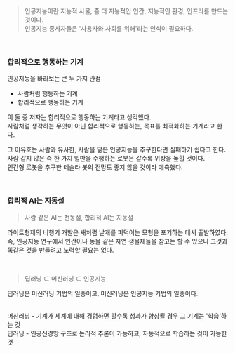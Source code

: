 > 인공지능이란 지능적 사물, 좀 더 지능적인 인간, 지능적인 환경, 인프라를 만드는 것이다.<br>
인공지능 종사자들은 '사용자와 사회를 위해'라는 인식이 필요하다.

<br>

### 합리적으로 행동하는 기계

인공지능을 바라보는 큰 두 가지 관점
- 사람처럼 행동하는 기계
- 합리적으로 행동하는 기계

이 둘 중 저자는 합리적으로 행동하는 기계라고 생각했다.<br>
사람처럼 생각하는 무엇이 아닌 합리적으로 행동하는, 목표를 최적화하는 기계라고 한다.

그 이유호는 사람과 유사한, 사람을 닮은 인공지능을 추구한다면 실패하기 쉽다고 한다.<br>
사람 같지 않은 즉 한 가지 일만을 수행하는 로봇은 갈수록 위상을 높힐 것이다.<br>
인간형 로봇을 추구한 테슬라 봇의 전망도 좋지 않을 것이라 예측했다.

<br>

### 합리적 AI는 지동설

> 사람 같은 AI는 천동설, 합리적 AI는 지동설

라이트형제의 비행기 개발은 새처럼 날개를 퍼덕이는 모형을 포기하는 데서 출발하였다.<br>
즉, 인공지능 연구에서 인간이나 동물 같은 자연 생물체들을 참고는 할 수 있으나 그것과 똑같은 것을 만들려고 노력할 필요는 없다.

<br>

> 딥러닝 ⊂ 머신러닝 ⊂ 인공지능

딥러닝은 머신러닝 기법의 일종이고, 머신러닝은 인공지능 기법의 일종이다. <br>
<br>

머신러닝 - 기계가 세계에 대해 경험하면 할수록 성과가 향상될 경우 그 기계는 '학습'하는 것<br>
딥러닝 - 인공신경망 구조로 논리적 추론이 가능하고, 자동적으로 학습하는 것이 가능한 것
